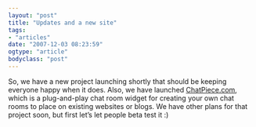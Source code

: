 ```yaml
---
layout: "post"
title: "Updates and a new site"
tags: 
- "articles"
date: "2007-12-03 08:23:59"
ogtype: "article"
bodyclass: "post"
---
```


So, we have a new project launching shortly that should be keeping everyone happy when it does. Also, we have launched [ChatPiece.com](http://www.chatpiece.com), which is a plug-and-play chat room widget for creating your own chat rooms to place on existing websites or blogs. We have other plans for that project soon, but first let’s let people beta test it :)